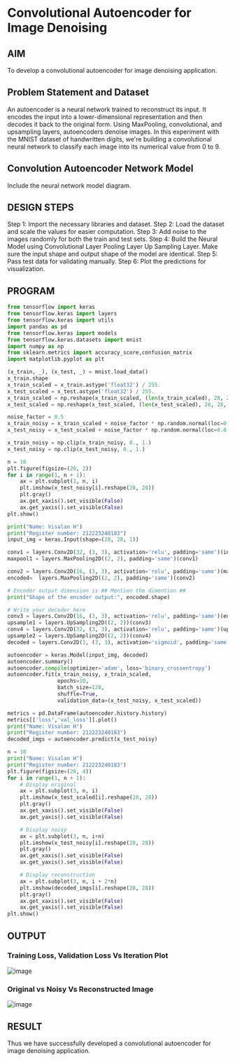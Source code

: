 # Convolutional Autoencoder for Image Denoising

## AIM

To develop a convolutional autoencoder for image denoising application.

## Problem Statement and Dataset
An autoencoder is a neural network trained to reconstruct its input. It encodes the input into a lower-dimensional representation and then decodes it back to the original form. Using MaxPooling, convolutional, and upsampling layers, autoencoders denoise images. In this experiment with the MNIST dataset of handwritten digits, we're building a convolutional neural network to classify each image into its numerical value from 0 to 9.

## Convolution Autoencoder Network Model

Include the neural network model diagram.

## DESIGN STEPS
Step 1: Import the necessary libraries and dataset.
Step 2: Load the dataset and scale the values for easier computation.
Step 3: Add noise to the images randomly for both the train and test sets.
Step 4: Build the Neural Model using
Convolutional Layer
Pooling Layer
Up Sampling Layer.
Make sure the input shape and output shape of the model are identical.
Step 5: Pass test data for validating manually.
Step 6: Plot the predictions for visualization.
## PROGRAM
```python
from tensorflow import keras
from tensorflow.keras import layers
from tensorflow.keras import utils
import pandas as pd
from tensorflow.keras import models
from tensorflow.keras.datasets import mnist
import numpy as np
from sklearn.metrics import accuracy_score,confusion_matrix
import matplotlib.pyplot as plt

(x_train, _), (x_test, _) = mnist.load_data()
x_train.shape
x_train_scaled = x_train.astype('float32') / 255.
x_test_scaled = x_test.astype('float32') / 255.
x_train_scaled = np.reshape(x_train_scaled, (len(x_train_scaled), 28, 28, 1))
x_test_scaled = np.reshape(x_test_scaled, (len(x_test_scaled), 28, 28, 1))

noise_factor = 0.5
x_train_noisy = x_train_scaled + noise_factor * np.random.normal(loc=0.0, scale=1.0, size=x_train_scaled.shape)
x_test_noisy = x_test_scaled + noise_factor * np.random.normal(loc=0.0, scale=1.0, size=x_test_scaled.shape)

x_train_noisy = np.clip(x_train_noisy, 0., 1.)
x_test_noisy = np.clip(x_test_noisy, 0., 1.)

n = 10
plt.figure(figsize=(20, 2))
for i in range(1, n + 1):
    ax = plt.subplot(1, n, i)
    plt.imshow(x_test_noisy[i].reshape(28, 28))
    plt.gray()
    ax.get_xaxis().set_visible(False)
    ax.get_yaxis().set_visible(False)
plt.show()

print("Name: Visalan H")
print("Register number: 212223240183")
input_img = keras.Input(shape=(28, 28, 1))

conv1 = layers.Conv2D(32, (3, 3), activation='relu', padding='same')(input_img)
maxpool1 = layers.MaxPooling2D((2, 2), padding='same')(conv1)

conv2 = layers.Conv2D(16, (3, 3), activation='relu', padding='same')(maxpool1)
encoded=  layers.MaxPooling2D((2, 2), padding='same')(conv2)

# Encoder output dimension is ## Mention the dimention ##
print("Shape of the encoder output:", encoded.shape)

# Write your decoder here
conv3 = layers.Conv2D(16, (3, 3), activation='relu', padding='same')(encoded)
upsample1 = layers.UpSampling2D((2, 2))(conv3)
conv4 = layers.Conv2D(32, (3, 3), activation='relu', padding='same')(upsample1)
upsample2 = layers.UpSampling2D((2, 2))(conv4)
decoded = layers.Conv2D(1, (3, 3), activation='sigmoid', padding='same')(upsample2)

autoencoder = keras.Model(input_img, decoded)
autoencoder.summary()
autoencoder.compile(optimizer='adam', loss='binary_crossentropy')
autoencoder.fit(x_train_noisy, x_train_scaled,
                epochs=10,
                batch_size=128,
                shuffle=True,
                validation_data=(x_test_noisy, x_test_scaled))

metrics = pd.DataFrame(autoencoder.history.history)
metrics[['loss','val_loss']].plot()
print("Name: Visalan H")
print("Register number: 212223240183")
decoded_imgs = autoencoder.predict(x_test_noisy)

n = 10
print("Name: Visalan H")
print("Register number: 212223240183")
plt.figure(figsize=(20, 4))
for i in range(1, n + 1):
    # Display original
    ax = plt.subplot(3, n, i)
    plt.imshow(x_test_scaled[i].reshape(28, 28))
    plt.gray()
    ax.get_xaxis().set_visible(False)
    ax.get_yaxis().set_visible(False)

    # Display noisy
    ax = plt.subplot(3, n, i+n)
    plt.imshow(x_test_noisy[i].reshape(28, 28))
    plt.gray()
    ax.get_xaxis().set_visible(False)
    ax.get_yaxis().set_visible(False)

    # Display reconstruction
    ax = plt.subplot(3, n, i + 2*n)
    plt.imshow(decoded_imgs[i].reshape(28, 28))
    plt.gray()
    ax.get_xaxis().set_visible(False)
    ax.get_yaxis().set_visible(False)
plt.show()
```
## OUTPUT

### Training Loss, Validation Loss Vs Iteration Plot

![image](https://github.com/Visalan-H/convolutional-denoising-autoencoder/assets/152077751/64f08a92-bcbf-4435-a723-1f708976181d)

### Original vs Noisy Vs Reconstructed Image

![image](https://github.com/Visalan-H/convolutional-denoising-autoencoder/assets/152077751/0599797d-20f5-4924-a84c-0716203fb4cf)

## RESULT
Thus we have successfully developed a convolutional autoencoder for image denoising application.
